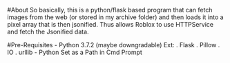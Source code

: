 #About
So basically, this is a python/flask based program that can fetch images from the web (or stored in my archive folder) and then loads it into a pixel array
that is then jsonified. Thus allows Roblox to use HTTPService and fetch the Jsonified data.

#Pre-Requisites
	- Python 3.7.2 (maybe downgradable)
		Ext:
		. Flask
		. Pillow
		. IO
		. urllib
	- Python Set as a Path in Cmd Prompt
	